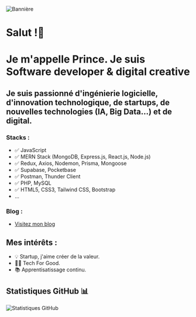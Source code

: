 ![Bannière](https://blog.zenhub.com/wp-content/uploads/2021/09/Frame-22-min.jpg)


# Salut !👋 

# Je m'appelle Prince. Je suis Software developer & digital creative 

## Je suis passionné d'ingénierie logicielle, d'innovation technologique, de startups, de nouvelles technologies (IA, Big Data...) et de digital.

### Stacks :
- ✅ JavaScript 
- ✅ MERN Stack (MongoDB, Express.js, React.js, Node.js)
- ✅ Redux, Axios, Nodemon, Prisma, Mongoose
- ✅ Supabase, Pocketbase
- ✅ Postman, Thunder Client
- ✅ PHP, MySQL
- ✅ HTML5, CSS3, Tailwind CSS, Bootstrap
- ...


### Blog :
- [Visitez mon blog](https://www.princekouame.com/blog) 

## Mes intérêts :
- 💡 Startup, j'aime créer de la valeur.
- 👨‍💻 Tech For Good.
- 📚 Apprentisatissage continu.

## Statistiques GitHub 📊
![Statistiques GitHub](https://github-readme-stats.vercel.app/api?username=kouame09&show_icons=true&theme=radical)



